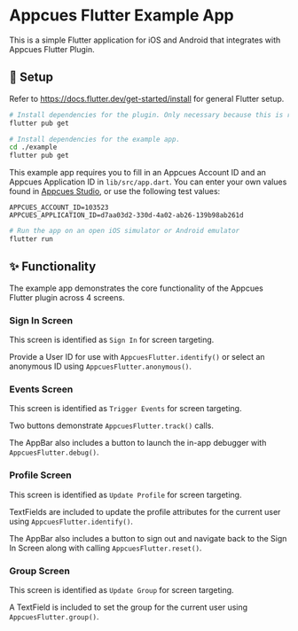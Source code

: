 # Appcues Flutter Example App

This is a simple Flutter application for iOS and Android that integrates with Appcues Flutter Plugin.

## 🚀 Setup

Refer to https://docs.flutter.dev/get-started/install for general Flutter setup.

```sh
# Install dependencies for the plugin. Only necessary because this is referenced locally by the example app.
flutter pub get

# Install dependencies for the example app.
cd ./example
flutter pub get
```

This example app requires you to fill in an Appcues Account ID and an Appcues Application ID in `lib/src/app.dart`. You can enter your own values found in [Appcues Studio](https://studio.appcues.com), or use the following test values:
```
APPCUES_ACCOUNT_ID=103523
APPCUES_APPLICATION_ID=d7aa03d2-330d-4a02-ab26-139b98ab261d
```

```sh
# Run the app on an open iOS simulator or Android emulator
flutter run
```

## ✨ Functionality

The example app demonstrates the core functionality of the Appcues Flutter plugin across 4 screens.

### Sign In Screen

This screen is identified as `Sign In` for screen targeting.

Provide a User ID for use with `AppcuesFlutter.identify()` or select an anonymous ID using `AppcuesFlutter.anonymous()`.

### Events Screen

This screen is identified as `Trigger Events` for screen targeting.

Two buttons demonstrate `AppcuesFlutter.track()` calls.

The AppBar also includes a button to launch the in-app debugger with `AppcuesFlutter.debug()`.

### Profile Screen

This screen is identified as `Update Profile` for screen targeting.

TextFields are included to update the profile attributes for the current user using `AppcuesFlutter.identify()`.

The AppBar also includes a button to sign out and navigate back to the Sign In Screen along with calling `AppcuesFlutter.reset()`.

### Group Screen

This screen is identified as `Update Group` for screen targeting.

A TextField is included to set the group for the current user using `AppcuesFlutter.group()`.
